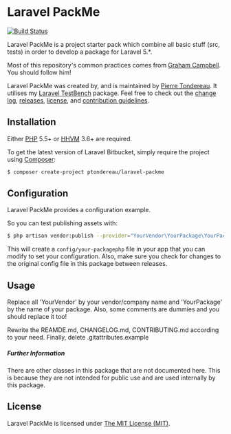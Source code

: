 Laravel PackMe
=================

[![Build Status](https://travis-ci.org/ptondereau/laravel-packme.svg?branch=master)](https://travis-ci.org/ptondereau/laravel-packme)

Laravel PackMe is a project starter pack which combine all basic stuff (src, tests) in order to develop a package for Laravel 5.*.

Most of this repository's common practices comes from [Graham Campbell](https://github.com/GrahamCampbell). You should follow him!


Laravel PackMe was created by, and is maintained by [Pierre Tondereau](https://github.com/ptondereau). It utilises my [Laravel TestBench](https://github.com/GrahamCampbell/Laravel-TestBench) package. Feel free to check out the [change log](CHANGELOG.md), [releases](https://github.com/ptondereau/laravel-packme/releases), [license](LICENSE), and [contribution guidelines](CONTRIBUTING.md).

## Installation

Either [PHP](https://php.net) 5.5+ or [HHVM](http://hhvm.com) 3.6+ are required.

To get the latest version of Laravel Bitbucket, simply require the project using [Composer](https://getcomposer.org):

```bash
$ composer create-project ptondereau/laravel-packme
```

## Configuration

Laravel PackMe provides a configuration example.

So you can test publishing assets with:

```bash
$ php artisan vendor:publish --provider="YourVendor\YourPackage\YourPackageServiceProvider"
```

This will create a `config/your-packagephp` file in your app that you can modify to set your configuration. Also, make sure you check for changes to the original config file in this package between releases.

## Usage

Replace all 'YourVendor' by your vendor/company name and 'YourPackage' by the name of your package. Also, some comments are dummies and you should replace it too!

 Rewrite the REAMDE.md, CHANGELOG.md, CONTRIBUTING.md according to your need. Finally, delete .gitattributes.example

##### Further Information

There are other classes in this package that are not documented here. This is because they are not intended for public use and are used internally by this package.

## License

Laravel PackMe is licensed under [The MIT License (MIT)](LICENSE).
